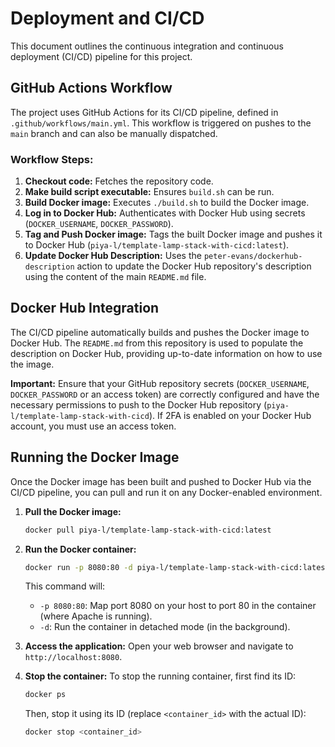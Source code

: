 # Deployment and CI/CD

This document outlines the continuous integration and continuous deployment (CI/CD) pipeline for this project.

## GitHub Actions Workflow

The project uses GitHub Actions for its CI/CD pipeline, defined in `.github/workflows/main.yml`. This workflow is triggered on pushes to the `main` branch and can also be manually dispatched.

### Workflow Steps:

1.  **Checkout code:** Fetches the repository code.
2.  **Make build script executable:** Ensures `build.sh` can be run.
3.  **Build Docker image:** Executes `./build.sh` to build the Docker image.
4.  **Log in to Docker Hub:** Authenticates with Docker Hub using secrets (`DOCKER_USERNAME`, `DOCKER_PASSWORD`).
5.  **Tag and Push Docker image:** Tags the built Docker image and pushes it to Docker Hub (`piya-l/template-lamp-stack-with-cicd:latest`).
6.  **Update Docker Hub Description:** Uses the `peter-evans/dockerhub-description` action to update the Docker Hub repository's description using the content of the main `README.md` file.

## Docker Hub Integration

The CI/CD pipeline automatically builds and pushes the Docker image to Docker Hub. The `README.md` from this repository is used to populate the description on Docker Hub, providing up-to-date information on how to use the image.

**Important:** Ensure that your GitHub repository secrets (`DOCKER_USERNAME`, `DOCKER_PASSWORD` or an access token) are correctly configured and have the necessary permissions to push to the Docker Hub repository (`piya-l/template-lamp-stack-with-cicd`). If 2FA is enabled on your Docker Hub account, you must use an access token.

## Running the Docker Image

Once the Docker image has been built and pushed to Docker Hub via the CI/CD pipeline, you can pull and run it on any Docker-enabled environment.

1.  **Pull the Docker image:**
    ```bash
    docker pull piya-l/template-lamp-stack-with-cicd:latest
    ```

2.  **Run the Docker container:**
    ```bash
    docker run -p 8080:80 -d piya-l/template-lamp-stack-with-cicd:latest
    ```
    This command will:
    *   `-p 8080:80`: Map port 8080 on your host to port 80 in the container (where Apache is running).
    *   `-d`: Run the container in detached mode (in the background).

3.  **Access the application:**
    Open your web browser and navigate to `http://localhost:8080`.

4.  **Stop the container:**
    To stop the running container, first find its ID:
    ```bash
    docker ps
    ```
    Then, stop it using its ID (replace `<container_id>` with the actual ID):
    ```bash
    docker stop <container_id>
    ```